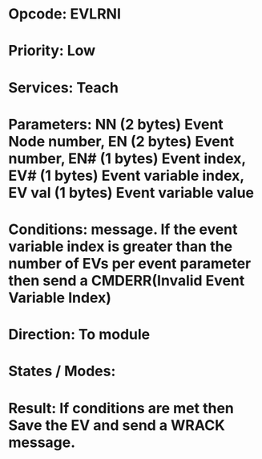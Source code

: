 # Opcode: EVLRNI
# Priority: Low
# Services: Teach
# Parameters: NN (2 bytes) Event Node number, EN (2 bytes) Event number, EN# (1 bytes) Event index, EV# (1 bytes) Event variable index, EV val (1 bytes) Event variable value
# Conditions: message. If the event variable index is greater than the number of EVs per event parameter then send a CMDERR(Invalid Event Variable Index)
# Direction: To module
# States / Modes: 
# Result: If conditions are met then Save the EV and send a WRACK message.